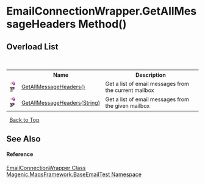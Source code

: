 # EmailConnectionWrapper.GetAllMessageHeaders Method()
 


## Overload List
&nbsp;<table><tr><th></th><th>Name</th><th>Description</th></tr><tr><td>![Public method](media/pubmethod.gif "Public method")![Code example](media/CodeExample.png "Code example")</td><td><a href="#/MAQS_4/Email_AUTOGENERATED/EmailConnectionWrapper-GetAllMessageHeaders_Method">GetAllMessageHeaders()</a></td><td>
Get a list of email messages from the current mailbox</td></tr><tr><td>![Public method](media/pubmethod.gif "Public method")![Code example](media/CodeExample.png "Code example")</td><td><a href="#/MAQS_4/Email_AUTOGENERATED/EmailConnectionWrapper-GetAllMessageHeaders_Method_(String)">GetAllMessageHeaders(String)</a></td><td>
Get a list of email messages from the given mailbox</td></tr></table>&nbsp;
<a href="#emailconnectionwrapper.getallmessageheaders-method">Back to Top</a>

## See Also


#### Reference
<a href="#/MAQS_4/Email_AUTOGENERATED/EmailConnectionWrapper_Class">EmailConnectionWrapper Class</a><br /><a href="#/MAQS_4/Email_AUTOGENERATED/Magenic-MaqsFramework-BaseEmailTest_Namespace">Magenic.MaqsFramework.BaseEmailTest Namespace</a><br />